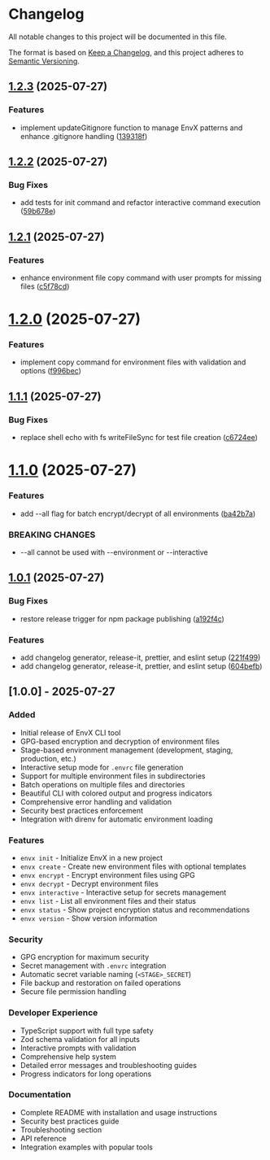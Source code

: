 # Changelog

All notable changes to this project will be documented in this file.

The format is based on [Keep a Changelog](https://keepachangelog.com/en/1.0.0/),
and this project adheres to [Semantic Versioning](https://semver.org/spec/v2.0.0.html).



## [1.2.3](https://github.com/rahulretnan/envx-cli/compare/v1.2.2...v1.2.3) (2025-07-27)


### Features

* implement updateGitignore function to manage EnvX patterns and enhance .gitignore handling ([139318f](https://github.com/rahulretnan/envx-cli/commit/139318feffc17944c1bc59e6e9892352269559cc))

## [1.2.2](https://github.com/rahulretnan/envx-cli/compare/v1.2.1...v1.2.2) (2025-07-27)


### Bug Fixes

* add tests for init command and refactor interactive command execution ([59b678e](https://github.com/rahulretnan/envx-cli/commit/59b678e28b1f102a6e453da317eb638dfd3592db))

## [1.2.1](https://github.com/rahulretnan/envx-cli/compare/v1.2.0...v1.2.1) (2025-07-27)


### Features

* enhance environment file copy command with user prompts for missing files ([c5f78cd](https://github.com/rahulretnan/envx-cli/commit/c5f78cd375ed30220d5bc331f4c7ab2ea471cb2d))

# [1.2.0](https://github.com/rahulretnan/envx-cli/compare/v1.1.1...v1.2.0) (2025-07-27)


### Features

* implement copy command for environment files with validation and options ([f996bec](https://github.com/rahulretnan/envx-cli/commit/f996beced01909ae6dbbfff7b6bfe95fb0bce915))

## [1.1.1](https://github.com/rahulretnan/envx-cli/compare/v1.1.0...v1.1.1) (2025-07-27)


### Bug Fixes

* replace shell echo with fs writeFileSync for test file creation ([c6724ee](https://github.com/rahulretnan/envx-cli/commit/c6724ee21f2341ba831e097b2383a764d402a366))

# [1.1.0](https://github.com/rahulretnan/envx-cli/compare/v1.0.1...v1.1.0) (2025-07-27)


### Features

* add --all flag for batch encrypt/decrypt of all environments ([ba42b7a](https://github.com/rahulretnan/envx-cli/commit/ba42b7ac6bb64479981ee7a05075aaa031e39304))


### BREAKING CHANGES

* --all cannot be used with --environment or --interactive

## [1.0.1](https://github.com/rahulretnan/envx-cli/compare/v1.0.0...v1.0.1) (2025-07-27)


### Bug Fixes

* restore release trigger for npm package publishing ([a192f4c](https://github.com/rahulretnan/envx-cli/commit/a192f4c45758fd8a63f83481fa59b27fdb7008f3))


### Features

* add changelog generator, release-it, prettier, and eslint setup ([221f499](https://github.com/rahulretnan/envx-cli/commit/221f49994353da0009d9341bc7a53e8a98797fe1))
* add changelog generator, release-it, prettier, and eslint setup ([604befb](https://github.com/rahulretnan/envx-cli/commit/604befb44110b4cf9c1ba8d495500a4333103caa))

## [1.0.0] - 2025-07-27

### Added

- Initial release of EnvX CLI tool
- GPG-based encryption and decryption of environment files
- Stage-based environment management (development, staging, production, etc.)
- Interactive setup mode for `.envrc` file generation
- Support for multiple environment files in subdirectories
- Batch operations on multiple files and directories
- Beautiful CLI with colored output and progress indicators
- Comprehensive error handling and validation
- Security best practices enforcement
- Integration with direnv for automatic environment loading

### Features

- `envx init` - Initialize EnvX in a new project
- `envx create` - Create new environment files with optional templates
- `envx encrypt` - Encrypt environment files using GPG
- `envx decrypt` - Decrypt environment files
- `envx interactive` - Interactive setup for secrets management
- `envx list` - List all environment files and their status
- `envx status` - Show project encryption status and recommendations
- `envx version` - Show version information

### Security

- GPG encryption for maximum security
- Secret management with `.envrc` integration
- Automatic secret variable naming (`<STAGE>_SECRET`)
- File backup and restoration on failed operations
- Secure file permission handling

### Developer Experience

- TypeScript support with full type safety
- Zod schema validation for all inputs
- Interactive prompts with validation
- Comprehensive help system
- Detailed error messages and troubleshooting guides
- Progress indicators for long operations

### Documentation

- Complete README with installation and usage instructions
- Security best practices guide
- Troubleshooting section
- API reference
- Integration examples with popular tools
